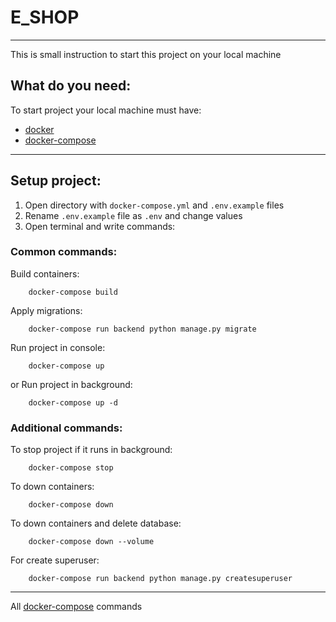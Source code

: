 # E_SHOP
___
This is small instruction to start this project on your local machine
## What do you need:
To start project your local machine must have:
* [docker](https://docs.docker.com/engine/install/)
* [docker-compose](https://docs.docker.com/compose/install/)
___
## Setup project:
1) Open directory with `docker-compose.yml` and `.env.example` files
2) Rename `.env.example` file as `.env` and change values
3) Open terminal and write commands:
### Common commands:
Build containers:
```commandline
    docker-compose build
```
Apply migrations:
```commandline
    docker-compose run backend python manage.py migrate
```
Run project in console:
```commandline
    docker-compose up
```
or
Run project in background:
```commandline
    docker-compose up -d
```
### Additional commands:
To stop project if it runs in background:
```commandline
    docker-compose stop
```
To down containers:
```commandline
    docker-compose down
```
To down containers and delete database:
```commandline
    docker-compose down --volume
```
For create superuser:
```commandline
    docker-compose run backend python manage.py createsuperuser
```
___
All [docker-compose](https://docs.docker.com/compose/reference/) commands
